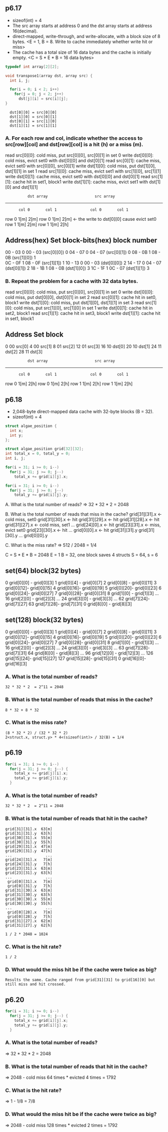 ## p6.17
+ sizeof(int) = 4
+ The src array starts at address 0 and the dst array starts at address 16(decimal).
+ direct-mapped, write-through, and write-allocate, with a block size of 8 bytes.
  <E = 1, B = 8. Write to cache immediately whether write hit or miss>
+ The cache has a total size of 16 data bytes and the cache is initially empty.
  <C = S * E * B = 16 data bytes>

```c
typedef int array[2][2];

void transpose1(array dst, array src) {
  int i, j;

  for(i = 0; i < 2; i++)
    for(j = 0; j < 2; j++)
      dst[j][i] = src[i][j];
}
```
      dst[0][0] = src[0][0]
      dst[1][0] = src[0][1]
      dst[0][1] = src[1][0]
      dst[1][1] = src[1][1]

### A. For each row and col, indicate whether the access to src[row][col] and dst[row][col] is a hit (h) or a miss (m).
read  src[0][0]: cold miss, put src[0][0], src[0][1] in set 0
write dst[0][0]: cold miss, evict set0 with dst[0][0] and dst[0][1]
read  src[0][1]: cache miss, evict set0 with src[0][0], src[0][1]
write dst[1][0]: cold miss, put dst[1][0], dst[1][1] in set 1
read  src[1][0]: cache miss, evict set1 with src[1][0], src[1][1]
write dst[0][1]: cache miss, evict set0 with dst[0][0] and dst[0][1]
read  src[1][1]: cache hit in set1, block1
write dst[1][1]: cache miss, evict set1 with dst[1][0] and dst[1][1]

              dst array                     src array
--------------------------------------------------------------
          col 0       col 1               col 0       col 1
row 0      1[m]        2[m]     row 0      1[m]        2[m] <- the write to dst[0][0] cause evict set0
row 1      1[m]        2[m]     row 1      1[m]        2[h]

Address(hex)        Set         block-bits(hex)           block number
----------------------------------------------------------------------
00 - 03              0          00 - 03  (src[0][0])          0
04 - 07              0          04 - 07  (src[0][1])          0
08 - 0B              1          08 - 0B  (src[1][0])          1    
0C - 0F              1          08 - 0F  (src[1][1])          1
10 - 13              0          00 - 03  (dst[0][0])          2
14 - 17              0          04 - 07  (dst[0][1])          2
18 - 1B              1          08 - 0B  (dst[1][0])          3
1C - 1F              1          0C - 07  (dst[1][1])          3

### B. Repeat the problem for a cache with 32 data bytes.

read  src[0][0]: cold miss, put src[0][0], src[0][1] in set 0
write dst[0][0]: cold miss, put dst[0][0], dst[0][1] in set 2
read  src[0][1]: cache hit in set0, block1
write dst[1][0]: cold miss, put dst[1][0], dst[1][1] in set 3
read  src[1][0]: cold miss, put src[1][0], src[1][0] in set 1
write dst[0][1]: cache hit in set2, block1
read  src[1][1]: cache hit in set3, block1
write dst[1][1]: cache hit in set1, block1

Address   Set       block
------------------------------------
0          00        src[0]
4          00        src[1]
8          01        src[2]
12         01        src[3]
16         10        dst[0]
20         10        dst[1]
24         11        dst[2]
28         11        dst[3]

              dst array                     src array
--------------------------------------------------------------
          col 0       col 1               col 0       col 1
row 0      1[m]        2[h]     row 0      1[m]        2[h]
row 1      1[m]        2[h]     row 1      1[m]        2[h]

## p6.18
+ 2,048-byte direct-mapped data cache with 32-byte blocks (B = 32).
+ sizeof(int) = 4

```c
struct algae_position {
  int x;
  int y;
};

struct algae_position grid[32][32];
int total_x = 0, total_y = 0;
int i, j;

for(i = 31; i >= 0; i--)
  for(j = 31; j >= 0; j--)
    total_x += grid[i][j].x;

for(i = 31; i >= 0; i--)
  for(j = 31; j >= 0; j--)
    total_y += grid[i][j].y;
```

A. What is the total number of reads?
=> 32 * 32 * 2 = 2048

B. What is the total number of reads that miss in the cache?
grid[31][31].x  <- cold miss, set0
grid[31][30].x  <- hit
grid[31][29].x  <- hit
grid[31][28].x  <- hit
grid[31][27].x  <- cold miss, set1
...
grid[24][0].x   <- hit
grid[23][31].x  <- miss, evict set0
grid[23][30].x  <- hit
...
grid[0][0].x    <- hit
grid[31][31].y
grid[31][30].y
...
grid[0][0].y

C. What is the miss rate?
=> 512 / 2048 = 1/4

C = S * E * B = 2048
E = 1
B = 32, one block saves 4 structs
S = 64, s = 6

set(64)        block(32 bytes)
------------------------------
0     grid[0][0] - grid[0][3]
1     grid[0][4] - grid[0][7]
2     grid[0][8] - grid[0][11]
3     grid[0][12]- grid[0][15]
4     grid[0][16]- grid[0][19]
5     grid[0][20]- grid[0][23]
6     grid[0][24]- grid[0][27]
7     grid[0][28]- grid[0][31]
8     grid[1][0] - grid[1][3]
...
16    grid[2][0] - grid[2][3]
...
24    grid[3][0] - grid[3][3]
...
62    grid[7][24]- grid[7][27]
63    grid[7][28]- grid[7][31]
0     grid[8][0] - grid[8][3]

set(128)     block(32 bytes)
------------------------------
0     grid[0][0] - grid[0][3]
1     grid[0][4] - grid[0][7]
2     grid[0][8] - grid[0][11]
3     grid[0][12]- grid[0][15]
4     grid[0][16]- grid[0][19]
5     grid[0][20]- grid[0][23]
6     grid[0][24]- grid[0][27]
7     grid[0][28]- grid[0][31]
8     grid[1][0] - grid[1][3]
...
16    grid[2][0] - grid[2][3]
...
24    grid[3][0] - grid[3][3]
...
63    grid[7][28]- grid[7][31]
64    grid[8][0] - grid[8][3]
...
96   grid[12][0] - grid[12][3]
...
126  grid[15][24]- grid[15][27]
127  grid[15][28]- grid[15][31]
0     grid[16][0]- grid[16][3]

### A. What is the total number of reads?

    32 * 32 * 2  = 2^11 = 2048

### B. What is the total number of reads that miss in the cache?

    8 * 32 + 8 * 32

### C. What is the miss rate?

    (8 * 32 * 2) / (32 * 32 * 2)
    2<struct.x, struct.y> * 4<(sizeof(int)> / 32(B) = 1/4

## p6.19
```c
for(i = 31; i >= 0; i--)
  for(j = 31; j >= 0; j--) {
    total_x += grid[j][i].x;
    total_y += grid[j][i].y;
  }
```

### A. What is the total number of reads?

    32 * 32 * 2  = 2^11 = 2048

### B. What is the total number of reads that hit in the cache?

    grid[31][31].x  63[m]    
    grid[31][31].y  63[h]
    grid[30][31].x  55[m]
    grid[30][31].y  55[h]
    grid[29][31].x  47[m]
    grid[29][31].y  47[h]
    ...               ...
    grid[24][31].x   7[m]
    grid[24][31].y   7[h]
    grid[23][31].x  63[m]
    grid[23][31].y  63[h]
    ...               ...
     grid[0][31].x   7[m]
     grid[0][31].y   7[h]
    grid[31][30].x  63[m]    
    grid[31][30].y  63[h]
    grid[30][30].x  55[m]
    grid[30][30].y  55[h]
    ...               ...
     grid[0][28].x   7[m]
     grid[0][28].y   7[h]
    grid[31][27].x  62[m]
    grid[31][27].y  62[h]

    1 / 2 * 2048 = 1024

### C. What is the hit rate?

    1 / 2

### D. What would the miss hit be if the cache were twice as big?

    Results the same. Cache ranged from grid[31][31] to grid[16][0] but still miss and hit crossed.

## p6.20
```c
for(i = 31; i >= 0; i--)
  for(j = 31; j >= 0; j--) {
    total_x += grid[i][j].x;
    total_y += grid[i][j].y;
  }
```
### A. What is the total number of reads?
=> 32 * 32 * 2 = 2048

### B. What is the total number of reads that hit in the cache?
=> 2048 - cold miss 64 times * evicted 4 times = 1792

### C. What is the hit rate?
=> 1 - 1/8 = 7/8

### D. What would the miss hit be if the cache were twice as big?
=> 2048 - cold miss 128 times * evicted 2 times = 1792
